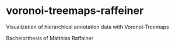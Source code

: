 # voronoi-treemaps-raffeiner
Visualization of hierarchical annotation data with Voronoi-Treemaps

Bachelorthesis of Matthias Raffainer
